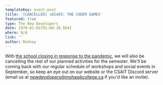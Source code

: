 ```yaml
---
templateKey: event-post
title: '[CANCELLED] s02e03: THE CODER GAMES'
featured: true
type: The New Developers
date: 1970-01-01T01:00:30.564Z
where: N/A
link: ''
author: Rodney
---
```

With [the school closing in response to the pandemic](https://www.mohawkcollege.ca/covid-19-coronavirus/update-on-covid-19-coronavirus), we will also be cancelling the rest of our planned activities for the semester. We'll be coming back with our regular schedule of workshops and social events in September, so keep an eye out on our website or the CSAIT Discord server (email us at [newdevelopers@mohawkcollege.ca](newdevelopers@mohawkcollege.ca) if you'd like an invite).
